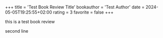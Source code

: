 +++
title = 'Test Book Review Title'
bookauthor = 'Test Author'
date = 2024-05-05T19:25:55+02:00
rating = 3
favorite = false
+++

this is a test book review

second line